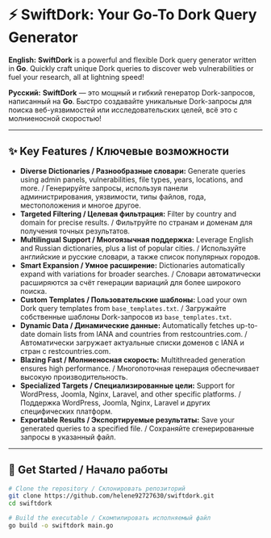 # ⚡ SwiftDork: Your Go-To Dork Query Generator

**English:**
**SwiftDork** is a powerful and flexible Dork query generator written in **Go**. Quickly craft unique Dork queries to discover web vulnerabilities or fuel your research, all at lightning speed!

**Русский:**
**SwiftDork** — это мощный и гибкий генератор Dork-запросов, написанный на **Go**. Быстро создавайте уникальные Dork-запросы для поиска веб-уязвимостей или исследовательских целей, всё это с молниеносной скоростью!

---

## ✨ Key Features / Ключевые возможности

* **Diverse Dictionaries / Разнообразные словари:** Generate queries using admin panels, vulnerabilities, file types, years, locations, and more. / Генерируйте запросы, используя панели администрирования, уязвимости, типы файлов, года, местоположения и многое другое.
* **Targeted Filtering / Целевая фильтрация:** Filter by country and domain for precise results. / Фильтруйте по странам и доменам для получения точных результатов.
* **Multilingual Support / Многоязычная поддержка:** Leverage English and Russian dictionaries, plus a list of popular cities. / Используйте английские и русские словари, а также список популярных городов.
* **Smart Expansion / Умное расширение:** Dictionaries automatically expand with variations for broader searches. / Словари автоматически расширяются за счёт генерации вариаций для более широкого поиска.
* **Custom Templates / Пользовательские шаблоны:** Load your own Dork query templates from `base_templates.txt`. / Загружайте собственные шаблоны Dork-запросов из `base_templates.txt`.
* **Dynamic Data / Динамические данные:** Automatically fetches up-to-date domain lists from IANA and countries from restcountries.com. / Автоматически загружает актуальные списки доменов с IANA и стран с restcountries.com.
* **Blazing Fast / Молниеносная скорость:** Multithreaded generation ensures high performance. / Многопоточная генерация обеспечивает высокую производительность.
* **Specialized Targets / Специализированные цели:** Support for WordPress, Joomla, Nginx, Laravel, and other specific platforms. / Поддержка WordPress, Joomla, Nginx, Laravel и других специфических платформ.
* **Exportable Results / Экспортируемые результаты:** Save your generated queries to a specified file. / Сохраняйте сгенерированные запросы в указанный файл.

---

## 🚀 Get Started / Начало работы

```bash
# Clone the repository / Склонировать репозиторий
git clone https://github.com/helene92727630/swiftdork.git
cd swiftdork

# Build the executable / Скомпилировать исполняемый файл
go build -o swiftdork main.go
